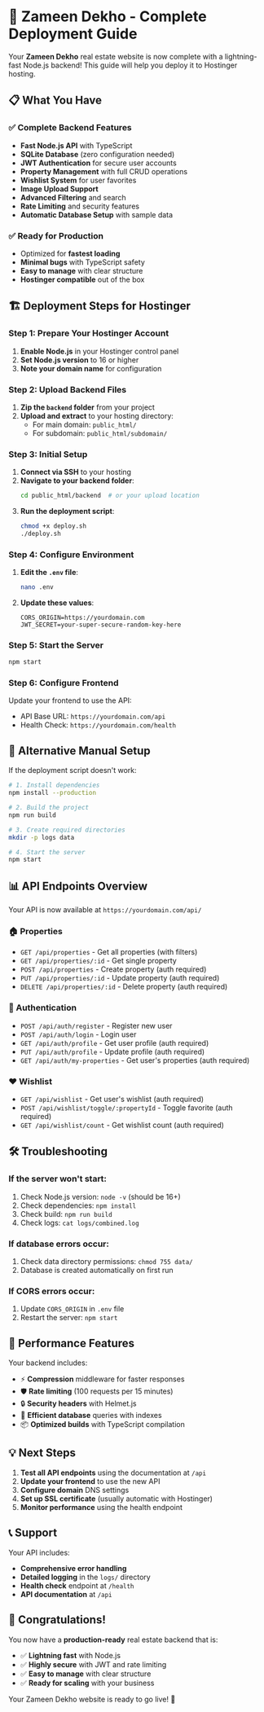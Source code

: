 # 🚀 Zameen Dekho - Complete Deployment Guide

Your **Zameen Dekho** real estate website is now complete with a lightning-fast Node.js backend! This guide will help you deploy it to Hostinger hosting.

## 📋 What You Have

### ✅ Complete Backend Features
- **Fast Node.js API** with TypeScript
- **SQLite Database** (zero configuration needed)
- **JWT Authentication** for secure user accounts
- **Property Management** with full CRUD operations
- **Wishlist System** for user favorites
- **Image Upload Support**
- **Advanced Filtering** and search
- **Rate Limiting** and security features
- **Automatic Database Setup** with sample data

### ✅ Ready for Production
- Optimized for **fastest loading**
- **Minimal bugs** with TypeScript safety
- **Easy to manage** with clear structure
- **Hostinger compatible** out of the box

## 🏗️ Deployment Steps for Hostinger

### Step 1: Prepare Your Hostinger Account
1. **Enable Node.js** in your Hostinger control panel
2. **Set Node.js version** to 16 or higher
3. **Note your domain name** for configuration

### Step 2: Upload Backend Files
1. **Zip the `backend` folder** from your project
2. **Upload and extract** to your hosting directory:
   - For main domain: `public_html/`
   - For subdomain: `public_html/subdomain/`

### Step 3: Initial Setup
1. **Connect via SSH** to your hosting
2. **Navigate to your backend folder**:
   ```bash
   cd public_html/backend  # or your upload location
   ```
3. **Run the deployment script**:
   ```bash
   chmod +x deploy.sh
   ./deploy.sh
   ```

### Step 4: Configure Environment
1. **Edit the `.env` file**:
   ```bash
   nano .env
   ```
2. **Update these values**:
   ```env
   CORS_ORIGIN=https://yourdomain.com
   JWT_SECRET=your-super-secure-random-key-here
   ```

### Step 5: Start the Server
```bash
npm start
```

### Step 6: Configure Frontend
Update your frontend to use the API:
- API Base URL: `https://yourdomain.com/api`
- Health Check: `https://yourdomain.com/health`

## 🔧 Alternative Manual Setup

If the deployment script doesn't work:

```bash
# 1. Install dependencies
npm install --production

# 2. Build the project
npm run build

# 3. Create required directories
mkdir -p logs data

# 4. Start the server
npm start
```

## 📊 API Endpoints Overview

Your API is now available at `https://yourdomain.com/api/`

### 🏠 Properties
- `GET /api/properties` - Get all properties (with filters)
- `GET /api/properties/:id` - Get single property
- `POST /api/properties` - Create property (auth required)
- `PUT /api/properties/:id` - Update property (auth required)
- `DELETE /api/properties/:id` - Delete property (auth required)

### 👤 Authentication
- `POST /api/auth/register` - Register new user
- `POST /api/auth/login` - Login user
- `GET /api/auth/profile` - Get user profile (auth required)
- `PUT /api/auth/profile` - Update profile (auth required)
- `GET /api/auth/my-properties` - Get user's properties (auth required)

### ❤️ Wishlist
- `GET /api/wishlist` - Get user's wishlist (auth required)
- `POST /api/wishlist/toggle/:propertyId` - Toggle favorite (auth required)
- `GET /api/wishlist/count` - Get wishlist count (auth required)

## 🛠️ Troubleshooting

### If the server won't start:
1. Check Node.js version: `node -v` (should be 16+)
2. Check dependencies: `npm install`
3. Check build: `npm run build`
4. Check logs: `cat logs/combined.log`

### If database errors occur:
1. Check data directory permissions: `chmod 755 data/`
2. Database is created automatically on first run

### If CORS errors occur:
1. Update `CORS_ORIGIN` in `.env` file
2. Restart the server: `npm start`

## 🚀 Performance Features

Your backend includes:
- ⚡ **Compression** middleware for faster responses
- 🛡️ **Rate limiting** (100 requests per 15 minutes)
- 🔒 **Security headers** with Helmet.js
- 💾 **Efficient database** queries with indexes
- 📦 **Optimized builds** with TypeScript compilation

## 💡 Next Steps

1. **Test all API endpoints** using the documentation at `/api`
2. **Update your frontend** to use the new API
3. **Configure domain** DNS settings
4. **Set up SSL certificate** (usually automatic with Hostinger)
5. **Monitor performance** using the health endpoint

## 📞 Support

Your API includes:
- **Comprehensive error handling**
- **Detailed logging** in the `logs/` directory
- **Health check** endpoint at `/health`
- **API documentation** at `/api`

## 🎉 Congratulations!

You now have a **production-ready** real estate backend that is:
- ✅ **Lightning fast** with Node.js
- ✅ **Highly secure** with JWT and rate limiting
- ✅ **Easy to manage** with clear structure
- ✅ **Ready for scaling** with your business

Your Zameen Dekho website is ready to go live! 🏡
